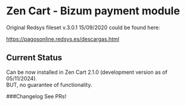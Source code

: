 # Zen Cart - Bizum payment module
Original Redsys fileset v.3.0.1 15/09/2020 could be found here:

https://pagosonline.redsys.es/descargas.html

## Current Status
Can be now installed in Zen Cart 2.1.0 (development version as of 05/11/2024).  
BUT, no guarantee of functionality.

###Changelog
See PRs!

